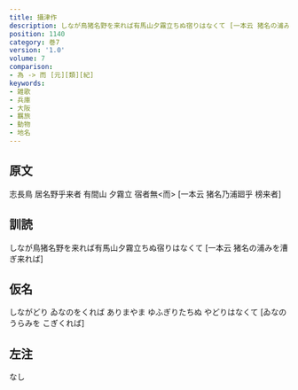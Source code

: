 ```yaml
---
title: 攝津作
description: しなが鳥猪名野を来れば有馬山夕霧立ちぬ宿りはなくて [一本云 猪名の浦みを漕ぎ来れば]
position: 1140
category: 巻7
version: '1.0'
volume: 7
comparison:
- 為 -> 而 [元][類][紀]
keywords:
- 雑歌
- 兵庫
- 大阪
- 羈旅
- 動物
- 地名
---
```


## 原文

志長鳥 居名野乎来者 有間山 夕霧立 宿者無<而> [一本云 猪名乃浦廻乎 榜来者]

## 訓読

しなが鳥猪名野を来れば有馬山夕霧立ちぬ宿りはなくて [一本云 猪名の浦みを漕ぎ来れば]

## 仮名

しながどり ゐなのをくれば ありまやま ゆふぎりたちぬ やどりはなくて [ゐなのうらみを こぎくれば]

## 左注

なし
